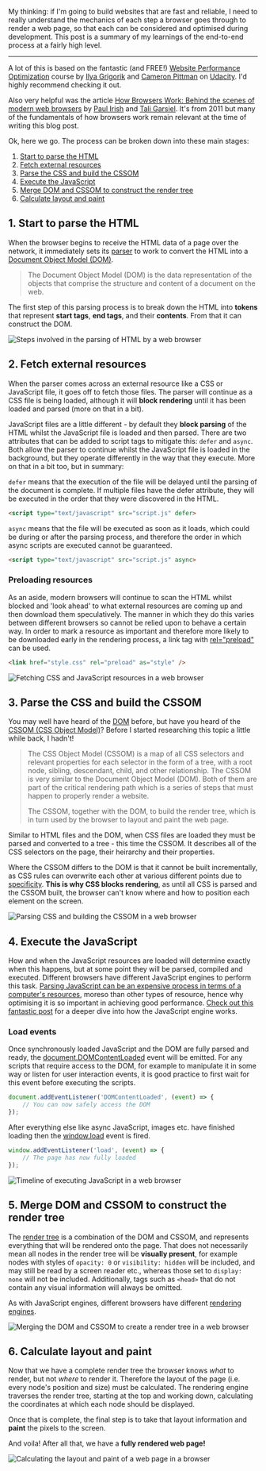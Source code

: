 My thinking: if I'm going to build websites that are fast and reliable, I need to really understand the mechanics of each step a browser goes through to render a web page, so that each can be considered and optimised during development. This post is a summary of my learnings of the end-to-end process at a fairly high level.

---

A lot of this is based on the fantastic (and FREE!) [Website Performance Optimization](https://www.udacity.com/course/website-performance-optimization--ud884) course by [Ilya Grigorik](https://twitter.com/igrigorik) and [Cameron Pittman](https://twitter.com/cwpittman) on [Udacity](https://www.udacity.com/). I'd highly recommend checking it out.

Also very helpful was the article [How Browsers Work: Behind the scenes of modern web browsers](https://www.html5rocks.com/en/tutorials/internals/howbrowserswork/) by [Paul Irish](https://twitter.com/paul_irish) and [Tali Garsiel](http://taligarsiel.com/). It's from 2011 but many of the fundamentals of how browsers work remain relevant at the time of writing this blog post.

Ok, here we go. The process can be broken down into these main stages:

1. [Start to parse the HTML](blog/how-a-browser-renders-a-web-page#1-start-to-parse-the-html)
2. [Fetch external resources](blog/how-a-browser-renders-a-web-page#2-fetch-external-resources)
3. [Parse the CSS and build the CSSOM](blog/how-a-browser-renders-a-web-page#3-parse-the-css-and-build-the-cssom)
4. [Execute the JavaScript](blog/how-a-browser-renders-a-web-page#4-execute-the-javascript)
5. [Merge DOM and CSSOM to construct the render tree](blog/how-a-browser-renders-a-web-page#5-merge-dom-and-cssom-to-construct-the-render-tree)
6. [Calculate layout and paint](blog/how-a-browser-renders-a-web-page#6-calculate-layout-and-paint)

## 1. Start to parse the HTML

When the browser begins to receive the HTML data of a page over the network, it immediately sets its [parser](https://en.wikipedia.org/wiki/Parsing#Computer_languages) to work to convert the HTML into a [Document Object Model (DOM)](https://developer.mozilla.org/en-US/docs/Web/API/Document_Object_Model/Introduction).

> The Document Object Model (DOM) is the data representation of the objects that comprise the structure and content of a document on the web.

The first step of this parsing process is to break down the HTML into **tokens** that represent **start tags**, **end tags**, and their **contents**. From that it can construct the DOM.

<picture>
  <source srcset="/images/blog/how-a-browser-renders-a-web-page/step-1-500.webp 500w,
                  /images/blog/how-a-browser-renders-a-web-page/step-1-1000.webp 1000w,
                  /images/blog/how-a-browser-renders-a-web-page/step-1.webp 2480w,
                  /images/blog/how-a-browser-renders-a-web-page/step-1.webp 2480w"
          type="image/webp">
  <source srcset="/images/blog/how-a-browser-renders-a-web-page/step-1-500.png 500w,
                  /images/blog/how-a-browser-renders-a-web-page/step-1-1000.png 1000w"
          type="image/png">
  <img src="/images/blog/how-a-browser-renders-a-web-page/step-1-1000.png" 
       alt="Steps involved in the parsing of HTML by a web browser">
</picture>

## 2. Fetch external resources

When the parser comes across an external resource like a CSS or JavaScript file, it goes off to fetch those files. The parser will continue as a CSS file is being loaded, although it will **block rendering** until it has been loaded and parsed (more on that in a bit).

JavaScript files are a little different - by default they **block parsing** of the HTML whilst the JavaScript file is loaded and then parsed. There are two attributes that can be added to script tags to mitigate this: `defer` and `async`. Both allow the parser to continue whilst the JavaScript file is loaded in the background, but they operate differently in the way that they execute. More on that in a bit too, but in summary:

`defer` means that the execution of the file will be delayed until the parsing of the document is complete. If multiple files have the defer attribute, they will be executed in the order that they were discovered in the HTML.

```html
<script type="text/javascript" src="script.js" defer>
```

`async` means that the file will be executed as soon as it loads, which could be during or after the parsing process, and therefore the order in which async scripts are executed cannot be guaranteed.

```html
<script type="text/javascript" src="script.js" async>
```

<aside>

### Preloading resources

As an aside, modern browsers will continue to scan the HTML whilst blocked and 'look ahead' to what external resources are coming up and then download them speculatively. The manner in which they do this varies between different browsers so cannot be relied upon to behave a certain way. In order to mark a resource as important and therefore more likely to be downloaded early in the rendering process, a link tag with [rel="preload"](https://developer.mozilla.org/en-US/docs/Web/HTML/Preloading_content) can be used.

```html
<link href="style.css" rel="preload" as="style" />
```

</aside>

<picture>
  <source srcset="/images/blog/how-a-browser-renders-a-web-page/step-2-500.webp 500w,
                  /images/blog/how-a-browser-renders-a-web-page/step-2-1000.webp 1000w,
                  /images/blog/how-a-browser-renders-a-web-page/step-2.webp 2480w"
          type="image/webp">
  <source srcset="/images/blog/how-a-browser-renders-a-web-page/step-2-500.png 500w,
                  /images/blog/how-a-browser-renders-a-web-page/step-2-1000.png 1000w"
          type="image/png">
  <img src="/images/blog/how-a-browser-renders-a-web-page/step-2-1000.png" 
       alt="Fetching CSS and JavaScript resources in a web browser">
</picture>

## 3. Parse the CSS and build the CSSOM

You may well have heard of the [DOM](https://developer.mozilla.org/en-US/docs/Web/API/Document_Object_Model) before, but have you heard of the [CSSOM (CSS Object Model)](https://developer.mozilla.org/en-US/docs/Glossary/CSSOM)? Before I started researching this topic a little while back, I hadn't!

> The CSS Object Model (CSSOM) is a map of all CSS selectors and relevant properties for each selector in the form of a tree, with a root node, sibling, descendant, child, and other relationship. The CSSOM is very similar to the Document Object Model (DOM). Both of them are part of the critical rendering path which is a series of steps that must happen to properly render a website.
>
> The CSSOM, together with the DOM, to build the render tree, which is in turn used by the browser to layout and paint the web page.

Similar to HTML files and the DOM, when CSS files are loaded they must be parsed and converted to a tree - this time the CSSOM. It describes all of the CSS selectors on the page, their heirarchy and their properties.

Where the CSSOM differs to the DOM is that it cannot be built incrementally, as CSS rules can overwrite each other at various different points due to [specificity](https://developer.mozilla.org/en-US/docs/Web/CSS/Specificity). **This is why CSS blocks rendering**, as until all CSS is parsed and the CSSOM built, the browser can't know where and how to position each element on the screen.

<picture>
  <source srcset="/images/blog/how-a-browser-renders-a-web-page/step-3-500.webp 500w,
                  /images/blog/how-a-browser-renders-a-web-page/step-3-1000.webp 1000w,
                  /images/blog/how-a-browser-renders-a-web-page/step-3.webp 2480w"
          type="image/webp">
  <source srcset="/images/blog/how-a-browser-renders-a-web-page/step-3-500.png 500w,
                  /images/blog/how-a-browser-renders-a-web-page/step-3-1000.png 1000w"
          type="image/png">
  <img src="/images/blog/how-a-browser-renders-a-web-page/step-3-1000.png" 
       alt="Parsing CSS and building the CSSOM in a web browser">
</picture>

## 4. Execute the JavaScript

How and when the JavaScript resources are loaded will determine exactly when this happens, but at some point they will be parsed, compiled and executed. Different browsers have different JavaScript engines to perform this task. [Parsing JavaScript can be an expensive process in terms of a computer's resources](https://medium.com/reloading/javascript-start-up-performance-69200f43b201), moreso than other types of resource, hence why optimising it is so important in achieving good performance. [Check out this fantastic post]() for a deeper dive into how the JavaScript engine works.

<aside>

### Load events

Once synchronously loaded JavaScript and the DOM are fully parsed and ready, the [document.DOMContentLoaded](https://developer.mozilla.org/en-US/docs/Web/API/Document/DOMContentLoaded_event) event will be emitted. For any scripts that require access to the DOM, for example to manipulate it in some way or listen for user interaction events, it is good practice to first wait for this event before executing the scripts.

```javascript
document.addEventListener('DOMContentLoaded', (event) => {
    // You can now safely access the DOM
});
```

After everything else like async JavaScript, images etc. have finished loading then the [window.load](https://developer.mozilla.org/en-US/docs/Web/API/Window/load_event) event is fired.

```javascript
window.addEventListener('load', (event) => {
    // The page has now fully loaded
});
```

</aside>

<picture>
  <source srcset="/images/blog/how-a-browser-renders-a-web-page/step-4-500.webp 500w,
                  /images/blog/how-a-browser-renders-a-web-page/step-4-1000.webp 1000w,
                  /images/blog/how-a-browser-renders-a-web-page/step-4.webp 2480w"
          type="image/webp">
  <source srcset="/images/blog/how-a-browser-renders-a-web-page/step-4-500.png 500w,
                  /images/blog/how-a-browser-renders-a-web-page/step-4-1000.png 1000w"
          type="image/png">
  <img src="/images/blog/how-a-browser-renders-a-web-page/step-4-1000.png" 
       alt="Timeline of executing JavaScript in a web browser">
</picture>

## 5. Merge DOM and CSSOM to construct the render tree

The [render tree](https://developers.google.com/web/fundamentals/performance/critical-rendering-path/render-tree-construction) is a combination of the DOM and CSSOM, and represents everything that will be rendered onto the page. That does not necessarily mean all nodes in the render tree will be **visually present**, for example nodes with styles of `opacity: 0` or `visibility: hidden` will be included, and may still be read by a screen reader etc., whereas those set to `display: none` will not be included. Additionally, tags such as `<head>` that do not contain any visual information will always be omitted.

As with JavaScript engines, different browsers have different [rendering engines](https://en.wikipedia.org/wiki/Comparison_of_browser_engines).

<picture>
  <source srcset="/images/blog/how-a-browser-renders-a-web-page/step-5-500.webp 500w,
                  /images/blog/how-a-browser-renders-a-web-page/step-5-1000.webp 1000w,
                  /images/blog/how-a-browser-renders-a-web-page/step-5.webp 2480w"
          type="image/webp">
  <source srcset="/images/blog/how-a-browser-renders-a-web-page/step-5-500.png 500w,
                  /images/blog/how-a-browser-renders-a-web-page/step-5-1000.png 1000w"
          type="image/png">
  <img src="/images/blog/how-a-browser-renders-a-web-page/step-5-1000.png" 
       alt="Merging the DOM and CSSOM to create a render tree in a web browser">
</picture>

## 6. Calculate layout and paint

Now that we have a complete render tree the browser knows _what_ to render, but not _where_ to render it. Therefore the layout of the page (i.e. every node's position and size) must be calculated. The rendering engine traverses the render tree, starting at the top and working down, calculating the coordinates at which each node should be displayed.

Once that is complete, the final step is to take that layout information and **paint** the pixels to the screen.

And voila! After all that, we have a **fully rendered web page!**

<picture>
  <source srcset="/images/blog/how-a-browser-renders-a-web-page/step-6-500.webp 500w,
                  /images/blog/how-a-browser-renders-a-web-page/step-6-1000.webp 1000w,
                  /images/blog/how-a-browser-renders-a-web-page/step-6.webp 2480w"
          type="image/webp">
  <source srcset="/images/blog/how-a-browser-renders-a-web-page/step-6-500.png 500w,
                  /images/blog/how-a-browser-renders-a-web-page/step-6-1000.png 1000w"
          type="image/png">
  <img src="/images/blog/how-a-browser-renders-a-web-page/step-6-1000.png" 
       alt="Calculating the layout and paint of a web page in a browser">
</picture>
